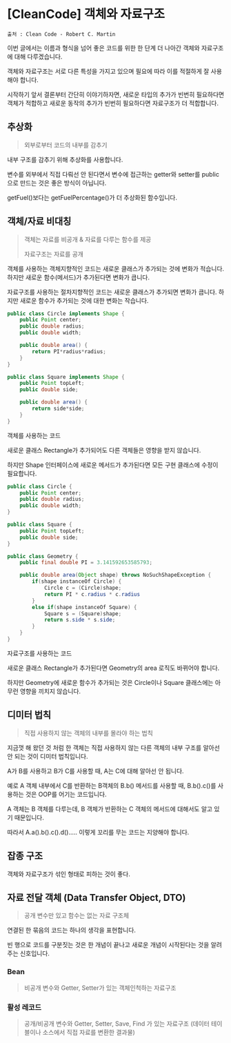 # [CleanCode] 객체와 자료구조

```
출처 : Clean Code - Robert C. Martin
```

이번 글에서는 이름과 형식을 넘어 좋은 코드를 위한 한 단계 더 나아간 객체와 자료구조에 대해 다루겠습니다.

객체와 자료구조는 서로 다른 특성을 가지고 있으며 필요에 따라 이를 적절하게 잘 사용해야 합니다.

시작하기 앞서 결론부터 간단히 이야기하자면, 새로운 타입의 추가가 빈번히 필요하다면 객체가 적합하고 새로운 동작의 추가가 빈번히 필요하다면 자료구조가 더 적합합니다.



## 추상화

> 외부로부터 코드의 내부를 감추기

내부 구조를 감추기 위해 추상화를 사용합니다.

변수를 외부에서 직접 다뤄선 안 된다면서 변수에 접근하는 getter와 setter를 public으로 만드는 것은 좋은 방식이 아닙니다.

getFuel()보다는 getFuelPercentage()가 더 추상화된 함수입니다.



## 객체/자료 비대칭

> 객체는 자료를 비공개 & 자료를 다루는 함수를 제공
>
> 자료구조는 자료를 공개

객체를 사용하는 객체지향적인 코드는 새로운 클래스가 추가되는 것에 변화가 적습니다. 하지만 새로운 함수(메서드)가 추가된다면 변화가 큽니다.

자료구조를 사용하는 절차지향적인 코드는 새로운 클래스가 추가되면 변화가 큽니다. 하지만 새로운 함수가 추가되는 것에 대한 변화는 작습니다.



```java
public class Circle implements Shape {
	public Point center;
	public double radius;
	public double width;

	public double area() {
		return PI*radius*radius;
	}
}

public class Square implements Shape {
	public Point topLeft;
	public double side;

	public double area() {
		return side*side;
	}
}
```
객체를 사용하는 코드

새로운 클래스 Rectangle가 추가되어도 다른 객체들은 영향을 받지 않습니다.

하지만 Shape 인터페이스에 새로운 메서드가 추가된다면 모든 구현 클래스에 수정이 필요합니다.

```java
public class Circle {
	public Point center;
	public double radius;
	public double width;
}

public class Square {
	public Point topLeft;
	public double side;
}

public class Geometry {
	public final double PI = 3.141592653585793;

    public double area(Object shape) throws NoSuchShapeException {
		if(shape instanceOf Circle) {
			Circle c = (Circle)shape;
			return PI * c.radius * c.radius
		}
        else if(shape instanceOf Square) {
			Square s = (Square)shape;
			return s.side * s.side;
		}
	}
}
```
자료구조를 사용하는 코드

새로운 클래스 Rectangle가 추가된다면 Geometry의 area 로직도 바뀌어야 합니다.

하지만 Geometry에 새로운 함수가 추가되는 것은 Circle이나 Square 클래스에는 아무런 영향을 끼치지 않습니다.



## 디미터 법칙

> 직접 사용하지 않는 객체의 내부를 몰라야 하는 법칙

지금껏 해 왔던 것 처럼 한 객체는 직접 사용하지 않는 다른 객체의 내부 구조를 알아선 안 되는 것이 디미터 법칙입니다.

A가 B를 사용하고 B가 C를 사용할 때, A는 C에 대해 알아선 안 됩니다.

예로 A 객체 내부에서 C를 반환하는 B객체의 B.b() 메서드를 사용할 때, B.b().c()를 사용하는 것은 OOP를 어기는 코드입니다.

A 객체는 B 객체를 다루는데, B 객체가 반환하는 C 객체의 메서드에 대해서도 알고 있기 때문입니다.

따라서 A.a().b().c().d()..... 이렇게 꼬리를 무는 코드는 지양해야 합니다.



## 잡종 구조

객체와 자료구조가 섞인 형태로 피하는 것이 좋다.



## 자료 전달 객체 (Data Transfer Object, DTO)

> 공개 변수만 있고 함수는 없는 자료 구조체

연결된 한 묶음의 코드는 하나의 생각을 표현합니다.

빈 행으로 코드를 구분짓는 것은 한 개념이 끝나고 새로운 개념이 시작된다는 것을 알려주는 신호입니다.

### Bean

> 비공개 변수와 Getter, Setter가 있는 객체인척하는 자료구조

### 활성 레코드

> 공개/비공개 변수와 Getter, Setter, Save, Find 가 있는 자료구조 (데이터 테이블이나 소스에서 직접 자료를 변환한 결과물)
